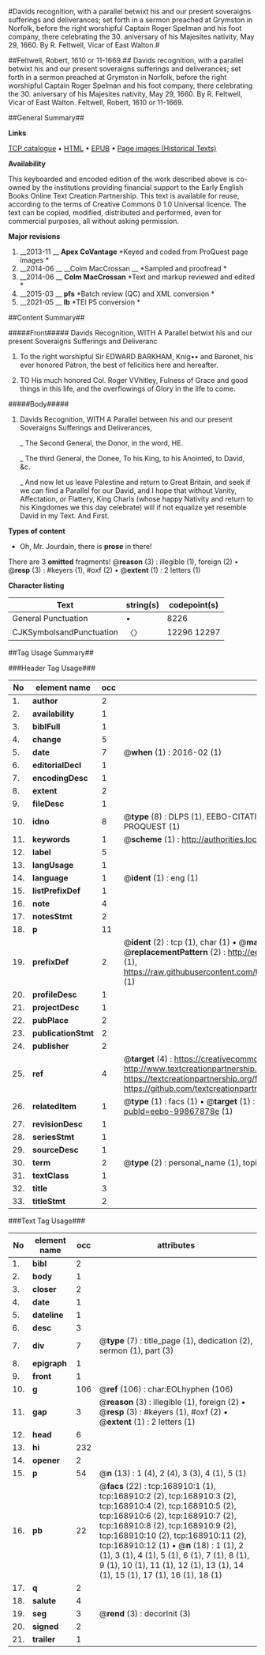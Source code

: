#Davids recognition, with a parallel betwixt his and our present soveraigns sufferings and deliverances; set forth in a sermon preached at Grymston in Norfolk, before the right worshipful Captain Roger Spelman and his foot company, there celebrating the 30. aniversary of his Majesites nativity, May 29, 1660. By R. Feltwell, Vicar of East Walton.#

##Feltwell, Robert, 1610 or 11-1669.##
Davids recognition, with a parallel betwixt his and our present soveraigns sufferings and deliverances; set forth in a sermon preached at Grymston in Norfolk, before the right worshipful Captain Roger Spelman and his foot company, there celebrating the 30. aniversary of his Majesites nativity, May 29, 1660. By R. Feltwell, Vicar of East Walton.
Feltwell, Robert, 1610 or 11-1669.

##General Summary##

**Links**

[TCP catalogue](http://www.ota.ox.ac.uk/tcp/)  • 
[HTML](http://tei.it.ox.ac.uk/tcp/Texts-HTML/free/A85/A85204.html)  • 
[EPUB](http://tei.it.ox.ac.uk/tcp/Texts-EPUB/free/A85/A85204.epub) • 
[Page images (Historical Texts)](https://historicaltexts.jisc.ac.uk/eebo-99867878e)

**Availability**

This keyboarded and encoded edition of the work described above is co-owned by the
    institutions providing financial support to the Early English Books Online Text Creation
    Partnership. This text is available for reuse, according to the terms of  Creative Commons 0 1.0 Universal
    licence. The text can be copied, modified, distributed and performed, even for commercial
    purposes, all without asking permission.

**Major revisions**

1. __2013-11 __ __Apex CoVantage__ *Keyed and coded from ProQuest page images *
1. __2014-06 __ __Colm MacCrossan __ *Sampled and proofread *
1. __2014-06 __ __Colm MacCrossan__ *Text and markup reviewed and edited *
1. __2015-03 __ __pfs__ *Batch review (QC) and XML conversion *
1. __2021-05 __ __lb__ *TEI P5 conversion *

##Content Summary##

#####Front#####
Davids Recognition, WITH A Parallel betwixt his and our present Soveraigns Sufferings and Deliveranc
1. To the right worshipful Sir EDWARD BARKHAM, Knig•• and Baronet, his ever honored Patron, the best of felicitics here and hereafter.

1. TO His much honored Col. Roger VVhitley, Fulness of Grace and good things in this life, and the overflowings of Glory in the life to come.

#####Body#####

1. Davids Recognition, WITH A Parallel between his and our present Soveraigns Sufferings and Deliverances,

    _ The Second General, the Donor, in the word, HE.

    _ The third General, the Donee, To his King, to his Anointed, to David, &c.

    _ And now let us leave Palestine and return to Great Britain, and seek if we can find a Parallel for our David, and I hope that without Vanity, Affectation, or Flattery, King Charls (whose happy Nativity and return to his Kingdomes we this day celebrate) will if not equalize yet resemble David in my Text. And First.

**Types of content**

  * Oh, Mr. Jourdain, there is **prose** in there!

There are 3 **omitted** fragments! 
 @__reason__ (3) : illegible (1), foreign (2)  •  @__resp__ (3) : #keyers (1), #oxf (2)  •  @__extent__ (1) : 2 letters (1)

**Character listing**


|Text|string(s)|codepoint(s)|
|---|---|---|
|General Punctuation|•|8226|
|CJKSymbolsandPunctuation|〈〉|12296 12297|

##Tag Usage Summary##

###Header Tag Usage###

|No|element name|occ|attributes|
|---|---|---|---|
|1.|__author__|2||
|2.|__availability__|1||
|3.|__biblFull__|1||
|4.|__change__|5||
|5.|__date__|7| @__when__ (1) : 2016-02 (1)|
|6.|__editorialDecl__|1||
|7.|__encodingDesc__|1||
|8.|__extent__|2||
|9.|__fileDesc__|1||
|10.|__idno__|8| @__type__ (8) : DLPS (1), EEBO-CITATION (1), VID (1), EEBO-PROQUEST (1), STC (3), PROQUEST (1)|
|11.|__keywords__|1| @__scheme__ (1) : http://authorities.loc.gov/ (1)|
|12.|__label__|5||
|13.|__langUsage__|1||
|14.|__language__|1| @__ident__ (1) : eng (1)|
|15.|__listPrefixDef__|1||
|16.|__note__|4||
|17.|__notesStmt__|2||
|18.|__p__|11||
|19.|__prefixDef__|2| @__ident__ (2) : tcp (1), char (1)  •  @__matchPattern__ (2) : ([0-9\-]+):([0-9IVX]+) (1), (.+) (1)  •  @__replacementPattern__ (2) : http://eebo.chadwyck.com/downloadtiff?vid=$1&page=$2 (1), https://raw.githubusercontent.com/textcreationpartnership/Texts/master/tcpchars.xml#$1 (1)|
|20.|__profileDesc__|1||
|21.|__projectDesc__|1||
|22.|__pubPlace__|2||
|23.|__publicationStmt__|2||
|24.|__publisher__|2||
|25.|__ref__|4| @__target__ (4) : https://creativecommons.org/publicdomain/zero/1.0/ (1), http://www.textcreationpartnership.org/docs/. (1), https://textcreationpartnership.org/faq/#faq05 (1), https://github.com/textcreationpartnership (1)|
|26.|__relatedItem__|1| @__type__ (1) : facs (1)  •  @__target__ (1) : https://data.historicaltexts.jisc.ac.uk/view?pubId=eebo-99867878e (1)|
|27.|__revisionDesc__|1||
|28.|__seriesStmt__|1||
|29.|__sourceDesc__|1||
|30.|__term__|2| @__type__ (2) : personal_name (1), topical_term (1)|
|31.|__textClass__|1||
|32.|__title__|3||
|33.|__titleStmt__|2||


###Text Tag Usage###

|No|element name|occ|attributes|
|---|---|---|---|
|1.|__bibl__|2||
|2.|__body__|1||
|3.|__closer__|2||
|4.|__date__|1||
|5.|__dateline__|1||
|6.|__desc__|3||
|7.|__div__|7| @__type__ (7) : title_page (1), dedication (2), sermon (1), part (3)|
|8.|__epigraph__|1||
|9.|__front__|1||
|10.|__g__|106| @__ref__ (106) : char:EOLhyphen (106)|
|11.|__gap__|3| @__reason__ (3) : illegible (1), foreign (2)  •  @__resp__ (3) : #keyers (1), #oxf (2)  •  @__extent__ (1) : 2 letters (1)|
|12.|__head__|6||
|13.|__hi__|232||
|14.|__opener__|2||
|15.|__p__|54| @__n__ (13) : 1 (4), 2 (4), 3 (3), 4 (1), 5 (1)|
|16.|__pb__|22| @__facs__ (22) : tcp:168910:1 (1), tcp:168910:2 (2), tcp:168910:3 (2), tcp:168910:4 (2), tcp:168910:5 (2), tcp:168910:6 (2), tcp:168910:7 (2), tcp:168910:8 (2), tcp:168910:9 (2), tcp:168910:10 (2), tcp:168910:11 (2), tcp:168910:12 (1)  •  @__n__ (18) : 1 (1), 2 (1), 3 (1), 4 (1), 5 (1), 6 (1), 7 (1), 8 (1), 9 (1), 10 (1), 11 (1), 12 (1), 13 (1), 14 (1), 15 (1), 17 (1), 16 (1), 18 (1)|
|17.|__q__|2||
|18.|__salute__|4||
|19.|__seg__|3| @__rend__ (3) : decorInit (3)|
|20.|__signed__|2||
|21.|__trailer__|1||
